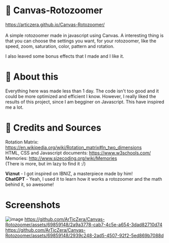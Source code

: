 # 🤯 Canvas-Rotozoomer
https://articzera.github.io/Canvas-Rotozoomer/ <br /><br />
A simple rotozoomer made in javascript using Canvas. A interesting thing is that you can choose the settings you want, for your rotozoomer, like the speed, zoom, saturation, color, pattern and rotation.

I also leaved some bonus effects that I made and I like it.

# 🤔 About this
Everything here was made less than 1 day. The code isn't too good and it could be more optimized and efficient I know. However, I really liked the results of this project, since I am begginer on Javascript. This have inspired me a lot.

# 🤝 Credits and Sources
Rotation Matrix: https://en.wikipedia.org/wiki/Rotation_matrix#In_two_dimensions <br />
HTML, CSS and Javascript documents: https://www.w3schools.com/ <br />
Memories: http://www.sizecoding.org/wiki/Memories <br />
(There is more, but im lazy to find it :/) <br />

<b>Viznut</b> - I got inspired on IBNIZ, a masterpiece made by him! <br />
<b>ChatGPT</b> - Yeah, I used it to learn how it works a rotozoomer and the math behind it, so awesome!

# Screenshots
![image](https://github.com/ArTicZera/Canvas-Rotozoomer/assets/69859148/7cd02ec1-19b2-456f-bb49-cb9cb3ba7ed4)
https://github.com/ArTicZera/Canvas-Rotozoomer/assets/69859148/2a9a3778-cab7-4c5e-a654-3dad82710d74
https://github.com/ArTicZera/Canvas-Rotozoomer/assets/69859148/2939c248-2ad5-4507-92f2-5ed869b7088d



